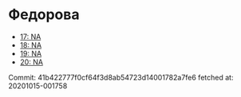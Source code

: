 # Федорова
- [17: NA](17.md)
- [18: NA](18.md)
- [19: NA](19.md)
- [20: NA](20.md)

Commit: 41b422777f0cf64f3d8ab54723d14001782a7fe6
 fetched at: 20201015-001758
